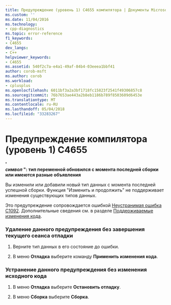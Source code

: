 ```yaml
---
title: Предупреждение (уровень 1) C4655 компилятора | Документы Microsoft
ms.custom: ''
ms.date: 11/04/2016
ms.technology:
- cpp-diagnostics
ms.topic: error-reference
f1_keywords:
- C4655
dev_langs:
- C++
helpviewer_keywords:
- C4655
ms.assetid: 540f2c7a-e4a1-49af-84b4-03eeea1bbf41
author: corob-msft
ms.author: corob
ms.workload:
- cplusplus
ms.openlocfilehash: 6011bf3a2a3bf1718fc15823f2541f49306857c8
ms.sourcegitcommit: 76b7653ae443a2b8eb1186b789f8503609d6453e
ms.translationtype: MT
ms.contentlocale: ru-RU
ms.lasthandoff: 05/04/2018
ms.locfileid: "33283267"
---
```

# <a name="compiler-warning-level-1-c4655"></a>Предупреждение компилятора (уровень 1) C4655
**'**   
 ***символ* ": тип переменной обновился с момента последней сборки или имеются разные объявления**  
  
 Вы изменили или добавили новый тип данных с момента последней успешной сборки. Функция "Изменить и продолжить" не поддерживает изменения существующих типов данных.  
  
 Это предупреждение сопровождается ошибкой [Неустранимая ошибка C1092](../../error-messages/compiler-errors-1/fatal-error-c1092.md). Дополнительные сведения см. в разделе [Поддерживаемые изменения кода](/visualstudio/debugger/supported-code-changes-cpp).  
  
### <a name="to-remove-this-warning-without-ending-the-current-debug-session"></a>Удаление данного предупреждения без завершения текущего сеанса отладки  
  
1.  Верните тип данных в его состояние до ошибки.  
  
2.  В меню **Отладка** выберите команду **Применить изменения кода**.  
  
### <a name="to-remove-this-warning-without-changing-your-source-code"></a>Устранение данного предупреждения без изменения исходного кода  
  
1.  В меню **Отладка** выберите **Остановить отладку**.  
  
2.  В меню **Сборка** выберите **Сборка**.